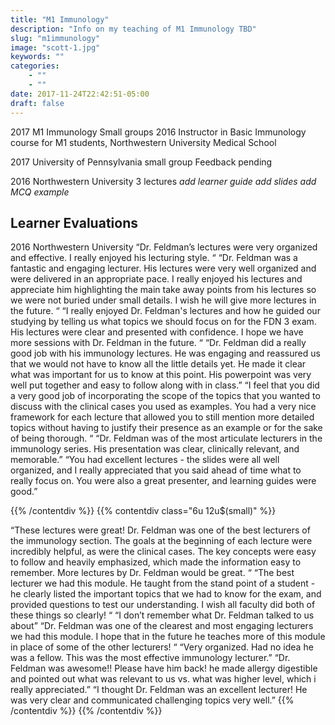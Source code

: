 ```yaml
---
title: "M1 Immunology"
description: "Info on my teaching of M1 Immunology TBD"
slug: "m1immunology"
image: "scott-1.jpg"
keywords: ""
categories:
    - ""
    - ""
date: 2017-11-24T22:42:51-05:00
draft: false
---
```



2017 M1 Immunology Small groups
2016	Instructor in Basic Immunology course for M1 students, Northwestern University Medical School

2017 University of Pennsylvania small group
Feedback pending

2016 Northwestern University 
3 lectures
*add learner guide*
*add slides*
*add MCQ example*

## Learner Evaluations
2016 Northwestern University
  “Dr. Feldman’s lectures were very organized and effective. I really enjoyed his lecturing style. “
  “Dr. Feldman was a fantastic and engaging lecturer. His lectures were very well organized and were delivered in an appropriate pace. I really enjoyed his lectures and appreciate him highlighting the main take away points from his lectures so we were not buried under small details. I wish he will give more lectures in the future. “
  “I really enjoyed Dr. Feldman's lectures and how he guided our studying by telling us what topics we should focus on for the FDN 3 exam. His lectures were clear and presented with confidence. I hope we have more sessions with Dr. Feldman in the future. “
  “Dr. Feldman did a really good job with his immunology lectures. He was engaging and reassured us that we would not have to know all the little details yet. He made it clear what was important for us to know at this point. His powerpoint was very well put together and easy to follow along with in class.”
  “I feel that you did a very good job of incorporating the scope of the topics that you wanted to discuss with the clinical cases you used as examples. You had a very nice framework for each lecture that allowed you to still mention more detailed topics without having to justify their presence as an example or for the sake of being thorough. “
  “Dr. Feldman was of the most articulate lecturers in the immunology series. His presentation was clear, clinically relevant, and memorable.”
  “You had excellent lectures - the slides were all well organized, and I really appreciated that you said ahead of time what to really focus on. You were also a great presenter, and learning guides were good.”

{{% /contentdiv %}}
{{% contentdiv class="6u 12u$(small)" %}}

  “These lectures were great! Dr. Feldman was one of the best lecturers of the immunology section. The goals at the beginning of each lecture were incredibly helpful, as were the clinical cases. The key concepts were easy to follow and heavily emphasized, which made the information easy to remember. More lectures by Dr. Feldman would be great. “
  “The best lecturer we had this module. He taught from the stand point of a student - he clearly listed the important topics that we had to know for the exam, and provided questions to test our understanding. I wish all faculty did both of these things so clearly! “
  “I don’t remember what Dr. Feldman talked to us about”
  “Dr. Feldman was one of the clearest and most engaging lecturers we had this module. I hope that in the future he teaches more of this module in place of some of the other lecturers! “
  “Very organized. Had no idea he was a fellow. This was the most effective immunology lecturer.”
  “Dr. Feldman was awesome!! Please have him back! he made allergy digestible and pointed out what was relevant to us vs. what was higher level, which i really appreciated.”
  “I thought Dr. Feldman was an excellent lecturer! He was very clear and communicated challenging topics very well.”
{{% /contentdiv %}}
{{% /contentdiv %}}

